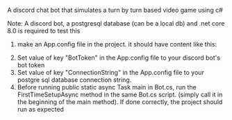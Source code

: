 A discord chat bot that simulates a turn by turn based video game using c#

Note: A discord bot, a postgresql database (can be a local db) and .net core 8.0 is required to test this



1. make an App.config file in the project. it should have content like this:

<configuration>
    <appSettings>
        <add key="ConnectionString" value="xxxxx"/>
        <add key="BotToken" value="xxxxx"/></appSettings>
</configuration>

2. Set value of key "BotToken"  in the App.config file to your discord bot's bot token
3. Set value of key "ConnectionString"  in the App.config file to your postgre sql database connection string.
4. Before running public static async Task main in Bot.cs, run the FirstTimeSetupAsync method in the same Bot.cs script. (simply call it in the beginning of the main method). If done correctly, the project should run as expected
